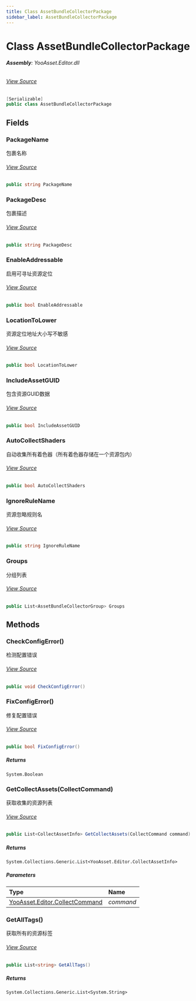 ```yaml
---
title: Class AssetBundleCollectorPackage
sidebar_label: AssetBundleCollectorPackage
---
```

# Class AssetBundleCollectorPackage


###### **Assembly**: YooAsset.Editor.dll
###### [View Source](https://github.com/tuyoogame/YooAsset-Samples.git/blob/main/Assets/YooAsset/Editor/AssetBundleCollector/AssetBundleCollectorPackage.cs#L10)
```csharp title="Declaration"
[Serializable]
public class AssetBundleCollectorPackage
```
## Fields
### PackageName
包裹名称
###### [View Source](https://github.com/tuyoogame/YooAsset-Samples.git/blob/main/Assets/YooAsset/Editor/AssetBundleCollector/AssetBundleCollectorPackage.cs#L16)
```csharp title="Declaration"
public string PackageName
```
### PackageDesc
包裹描述
###### [View Source](https://github.com/tuyoogame/YooAsset-Samples.git/blob/main/Assets/YooAsset/Editor/AssetBundleCollector/AssetBundleCollectorPackage.cs#L21)
```csharp title="Declaration"
public string PackageDesc
```
### EnableAddressable
启用可寻址资源定位
###### [View Source](https://github.com/tuyoogame/YooAsset-Samples.git/blob/main/Assets/YooAsset/Editor/AssetBundleCollector/AssetBundleCollectorPackage.cs#L26)
```csharp title="Declaration"
public bool EnableAddressable
```
### LocationToLower
资源定位地址大小写不敏感
###### [View Source](https://github.com/tuyoogame/YooAsset-Samples.git/blob/main/Assets/YooAsset/Editor/AssetBundleCollector/AssetBundleCollectorPackage.cs#L31)
```csharp title="Declaration"
public bool LocationToLower
```
### IncludeAssetGUID
包含资源GUID数据
###### [View Source](https://github.com/tuyoogame/YooAsset-Samples.git/blob/main/Assets/YooAsset/Editor/AssetBundleCollector/AssetBundleCollectorPackage.cs#L36)
```csharp title="Declaration"
public bool IncludeAssetGUID
```
### AutoCollectShaders
自动收集所有着色器（所有着色器存储在一个资源包内）
###### [View Source](https://github.com/tuyoogame/YooAsset-Samples.git/blob/main/Assets/YooAsset/Editor/AssetBundleCollector/AssetBundleCollectorPackage.cs#L41)
```csharp title="Declaration"
public bool AutoCollectShaders
```
### IgnoreRuleName
资源忽略规则名
###### [View Source](https://github.com/tuyoogame/YooAsset-Samples.git/blob/main/Assets/YooAsset/Editor/AssetBundleCollector/AssetBundleCollectorPackage.cs#L46)
```csharp title="Declaration"
public string IgnoreRuleName
```
### Groups
分组列表
###### [View Source](https://github.com/tuyoogame/YooAsset-Samples.git/blob/main/Assets/YooAsset/Editor/AssetBundleCollector/AssetBundleCollectorPackage.cs#L51)
```csharp title="Declaration"
public List<AssetBundleCollectorGroup> Groups
```
## Methods
### CheckConfigError()
检测配置错误
###### [View Source](https://github.com/tuyoogame/YooAsset-Samples.git/blob/main/Assets/YooAsset/Editor/AssetBundleCollector/AssetBundleCollectorPackage.cs#L57)
```csharp title="Declaration"
public void CheckConfigError()
```
### FixConfigError()
修复配置错误
###### [View Source](https://github.com/tuyoogame/YooAsset-Samples.git/blob/main/Assets/YooAsset/Editor/AssetBundleCollector/AssetBundleCollectorPackage.cs#L78)
```csharp title="Declaration"
public bool FixConfigError()
```

##### Returns

`System.Boolean`
### GetCollectAssets(CollectCommand)
获取收集的资源列表
###### [View Source](https://github.com/tuyoogame/YooAsset-Samples.git/blob/main/Assets/YooAsset/Editor/AssetBundleCollector/AssetBundleCollectorPackage.cs#L103)
```csharp title="Declaration"
public List<CollectAssetInfo> GetCollectAssets(CollectCommand command)
```

##### Returns

`System.Collections.Generic.List<YooAsset.Editor.CollectAssetInfo>`

##### Parameters

| Type | Name |
|:--- |:--- |
| [YooAsset.Editor.CollectCommand](../YooAsset.Editor/CollectCommand.md) | *command* |

### GetAllTags()
获取所有的资源标签
###### [View Source](https://github.com/tuyoogame/YooAsset-Samples.git/blob/main/Assets/YooAsset/Editor/AssetBundleCollector/AssetBundleCollectorPackage.cs#L148)
```csharp title="Declaration"
public List<string> GetAllTags()
```

##### Returns

`System.Collections.Generic.List<System.String>`
